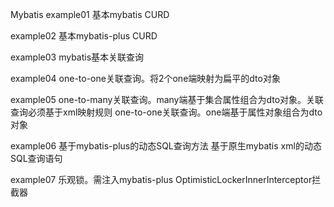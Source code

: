 Mybatis
example01
基本mybatis CURD

example02
基本mybatis-plus CURD

example03
mybatis基本关联查询

example04
one-to-one关联查询。将2个one端映射为扁平的dto对象

example05
one-to-many关联查询。many端基于集合属性组合为dto对象。关联查询必须基于xml映射规则
one-to-one关联查询。one端基于属性对象组合为dto对象

example06
基于mybatis-plus的动态SQL查询方法
基于原生mybatis xml的动态SQL查询语句

example07
乐观锁。需注入mybatis-plus OptimisticLockerInnerInterceptor拦截器
